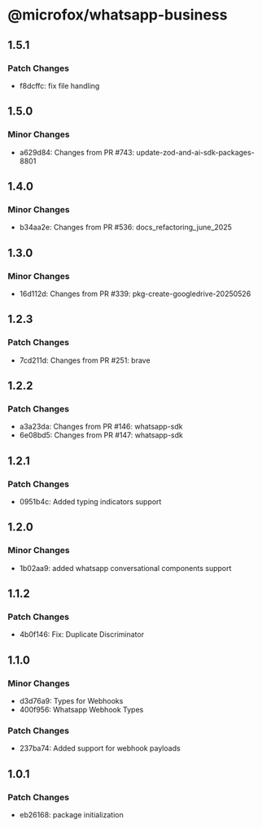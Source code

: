 # @microfox/whatsapp-business

## 1.5.1

### Patch Changes

- f8dcffc: fix file handling

## 1.5.0

### Minor Changes

- a629d84: Changes from PR #743: update-zod-and-ai-sdk-packages-8801

## 1.4.0

### Minor Changes

- b34aa2e: Changes from PR #536: docs_refactoring_june_2025

## 1.3.0

### Minor Changes

- 16d112d: Changes from PR #339: pkg-create-googledrive-20250526

## 1.2.3

### Patch Changes

- 7cd211d: Changes from PR #251: brave

## 1.2.2

### Patch Changes

- a3a23da: Changes from PR #146: whatsapp-sdk
- 6e08bd5: Changes from PR #147: whatsapp-sdk

## 1.2.1

### Patch Changes

- 0951b4c: Added typing indicators support

## 1.2.0

### Minor Changes

- 1b02aa9: added whatsapp conversational components support

## 1.1.2

### Patch Changes

- 4b0f146: Fix: Duplicate Discriminator

## 1.1.0

### Minor Changes

- d3d76a9: Types for Webhooks
- 400f956: Whatsapp Webhook Types

### Patch Changes

- 237ba74: Added support for webhook payloads

## 1.0.1

### Patch Changes

- eb26168: package initialization
